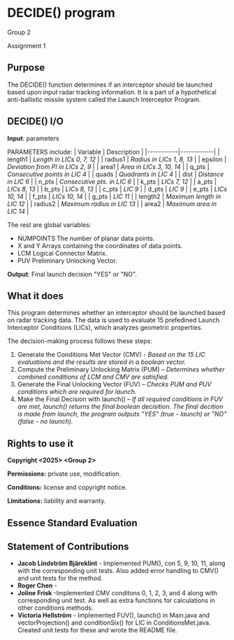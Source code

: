 # DECIDE() program
Group 2

Assignment 1

## Purpose
The DECIDE() function determines if an interceptor should be launched based upon input radar tracking information. It is a part of a hypothetical anti-ballistic missile system called the Launch Interceptor Program.

## DECIDE() I/O
__Input__: parameters

PARAMETERS include: 
| Variable  | Description |
|-----------|------------|
| length1   | *Length in LICs 0, 7, 12*  |
| radius1   | *Radius in LICs 1, 8, 13*  |
| epsilon   | *Deviation from PI in LICs 2, 9*  |
| area1     | *Area in LICs 3, 10, 14*  |
| q_pts     | *Consecutive points in LIC 4*  |
| quads     | *Quadrants in LIC 4*  |
| dist      | *Distance in LIC 6*  |
| n_pts     | *Consecutive pts. in LIC 6*  |
| k_pts     | *LICs 7, 12*  |
| a_pts     | *LICs 8, 13*  |
| b_pts     | *LICs 8, 13*  |
| c_pts     | *LIC 9*  |
| d_pts     | *LIC 9*  |
| e_pts     | *LICs 10, 14*  |
| f_pts     | *LICs 10, 14*  |
| g_pts     | *LIC 11*  |
| length2   | *Maximum length in LIC 12*  |
| radius2   | *Maximum radius in LIC 13*  |
| area2     | *Maximum area in LIC 14*  |



The rest are global variables:
- NUMPOINTS The number of planar data points.
- X and Y Arrays containing the coordinates of data points.
- LCM Logical Connector Matrix.
- PUV Preliminary Unlocking Vector.


__Output__: Final launch decision "YES" or "NO".

## What it does
This program determines whether an interceptor should be launched based on radar tracking data. The data is used to evaluate 15 prefedined Launch Interceptor Conditions (LICs), which analyzes geometric properties.

        
The decision-making process follows these steps:
1. Generate the Conditions Met Vector (CMV) - *Based on the 15 LIC evaluations and the results are stored in a boolean vector.*
2. Compute the Preliminary Unlocking Matrix (PUM) – *Determines whether combined conditions of LCM and CMV are satisfied.*
3. Generate the Final Unlocking Vector (FUV) – *Checks PUM and PUV conditions which are required for launch.*
4. Make the Final Decision with launch() – *If all required conditions in FUV are met, launch() returns the final boolean decisition. The final decition is made from launch, the program outputs "YES" (true - launch) or "NO" (false - no launch).*

## Rights to use it
__Copyright <2025> <Group 2>__

__Permissions:__ private use, modification.

__Conditions:__ license and copyright notice.

__Limitations:__ liability and warranty.


## Essence Standard Evaluation

## Statement of Contributions
- __Jacob Lindström Bjäreklint__ - Implemented PUM(), con 5, 9, 10, 11, along with the corresponding unit tests. Also added error handling to CMV() and unit tests for the method.
- __Roger Chen__ -
- __Joline Frisk__ -Implemented CMV conditons 0, 1, 2, 3, and 4 along with corresponding unit test. As well as extra functions for calculations in other conditions methods.
- __Victoria Hellström__ - Implemented FUV(), launch() in Main.java and vectorProjection() and conditionSix() for LIC in ConditionsMet.java. Created unit tests for these and wrote the README file.
